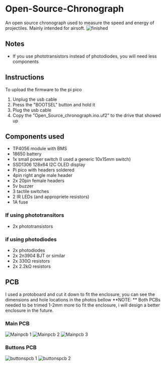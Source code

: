 # Open-Source-Chronograph
 An open source chronograph used to measure the speed and energy of projectiles. Mainly intended for airsoft.
 ![finished](https://github.com/GhostGR/Open-Source-Chronograph/blob/da559c730b0adc7d982dfd7f53b529fddc37f72e/Photos/finished.jpg)

## Notes
* If you use phototransistors instead of photodiodes, you will need less components

## Instructions
To upload the firmware to the pi pico
1. Unplug the usb cable
2. Press the "BOOTSEL" button and hold it
3. Plug the usb cable
4. Copy the "Open_Source_chronograph.ino.uf2" to the drive that showed up

## Components used
* TP4056 module with BMS
* 18650 battery
* 1x small power switch  (I used a generic 10x15mm switch)
* SSD1306 128x64 I2C OLED display
* Pi pico with headers soldered
* 4pin right angle male header
* 2x 20pin female headers
* 5v buzzer
* 3 tactile switches
* 2 IR LEDs (and appropriete resistors)
* 1A fuse

### If using phototransitors
* 2x phototransistors

### if using photodiodes
* 2x photodiodes
* 2x 2n3904 BJT or similar
* 2x 330Ω resistors
* 2x 2.2kΩ resistors

## PCB
I used a protoboard and cut it down to fit the enclosure, you can see the dimensions and hole locations in the photos bellow
**NOTE: ** Both PCBs needed to be trimed 1-2mm more tio fit the enclosure, i will design a better enclosure in the future.

### Main PCB
![Mainpcb 1](https://github.com/GhostGR/Open-Source-Chronograph/blob/bf926e40d05efec4db9b234e9c52c35f1d220e2f/Photos/1.jpg)
![Mainpcb 2](https://github.com/GhostGR/Open-Source-Chronograph/blob/bf926e40d05efec4db9b234e9c52c35f1d220e2f/Photos/2.jpg)
![Mainpcb 3](https://github.com/GhostGR/Open-Source-Chronograph/blob/bf926e40d05efec4db9b234e9c52c35f1d220e2f/Photos/3.jpg)

### Buttons PCB
![buttonspcb 1](https://github.com/GhostGR/Open-Source-Chronograph/blob/bf926e40d05efec4db9b234e9c52c35f1d220e2f/Photos/4.jpg)
![buttonspcb 2](https://github.com/GhostGR/Open-Source-Chronograph/blob/bf926e40d05efec4db9b234e9c52c35f1d220e2f/Photos/5.jpg)
